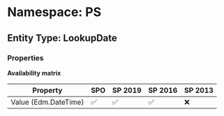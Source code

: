 # Namespace: PS

## Entity Type: LookupDate

### Properties

**Availability matrix**

Property | SPO | SP 2019 | SP 2016 | SP 2013
----------|-----|---------|---------|--------
Value (Edm.DateTime) | ✅ | ✅ | ✅ | ❌

